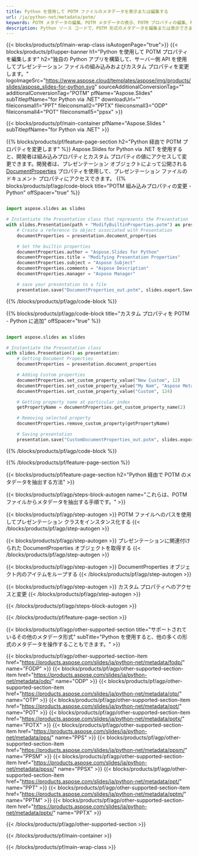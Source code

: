 ```yaml
---
title: Python を使用して POTM ファイルのメタデータを表示または編集する
url: /ja/python-net/metadata/potm/
keywords: POTM メタデータの編集、POTM メタデータの表示、POTM プロパティの編集、POTM プロパティの表示
description: Python ソース コードで、POTM 形式のメタデータを編集または表示できます。
---
```


{{< blocks/products/pf/main-wrap-class isAutogenPage="true">}}
{{< blocks/products/pf/upper-banner h1="Python を使用して POTM プロパティを編集します" h2="独自の Python アプリを構築して、サーバー側 API を使用してプレゼンテーション ファイルの組み込みおよびカスタム プロパティを変更します。" logoImageSrc="https://www.aspose.cloud/templates/aspose/img/products/slides/aspose_slides-for-python.svg" sourceAdditionalConversionTag="" additionalConversionTag="POTM" pfName="Aspose.Slides" subTitlepfName="for Python via .NET" downloadUrl="" fileiconsmall1="PPT" fileiconsmall2="PPTX" fileiconsmall3="ODP" fileiconsmall4="POT" fileiconsmall5="ppsx" >}}

{{< blocks/products/pf/main-container pfName="Aspose.Slides " subTitlepfName="for Python via .NET" >}}

{{% blocks/products/pf/feature-page-section  h2="Python 経由で POTM プロパティを変更します" %}}
Aspose.Slides for Python via .NET を使用すると、開発者は組み込みプロパティとカスタム プロパティの値にアクセスして変更できます。開発者は、プレゼンテーション オブジェクトによって公開される [DocumentProperties](https://reference.aspose.com/slides/python-net/aspose.slides/documentproperties/) プロパティを使用して、プレゼンテーション ファイルのドキュメント プロパティにアクセスできます。
{{% blocks/products/pf/agp/code-block title="POTM 組み込みプロパティの変更 - Python" offSpacer="true" %}}

```py

import aspose.slides as slides

# Instantiate the Presentation class that represents the Presentation
with slides.Presentation(path + "ModifyBuiltinProperties.potm") as presentation:
    # Create a reference to object associated with Presentation
    documentProperties = presentation.document_properties

    # Set the builtin properties
    documentProperties.author = "Aspose.Slides for Python"
    documentProperties.title = "Modifying Presentation Properties"
    documentProperties.subject = "Aspose Subject"
    documentProperties.comments = "Aspose Description"
    documentProperties.manager = "Aspose Manager"

    # save your presentation to a file
    presentation.save("DocumentProperties_out.potm", slides.export.SaveFormat.POTM)
```

{{% /blocks/products/pf/agp/code-block %}}

{{% blocks/products/pf/agp/code-block title="カスタム プロパティを POTM - Python に追加" offSpacer="true" %}}

```py

import aspose.slides as slides

# Instantiate the Presentation class
with slides.Presentation() as presentation:
    # Getting Document Properties
    documentProperties = presentation.document_properties

    # Adding Custom properties
    documentProperties.set_custom_property_value("New Custom", 12)
    documentProperties.set_custom_property_value("My Nam", "Aspose Metadata Editor")
    documentProperties.set_custom_property_value("Custom", 124)

    # Getting property name at particular index
    getPropertyName = documentProperties.get_custom_property_name(2)

    # Removing selected property
    documentProperties.remove_custom_property(getPropertyName)

    # Saving presentation
    presentation.save("CustomDocumentProperties_out.potm", slides.export.SaveFormat.POTM)
```

{{% /blocks/products/pf/agp/code-block %}}

{{% /blocks/products/pf/feature-page-section %}}

{{< blocks/products/pf/feature-page-section  h2="Python 経由で POTM のメタデータを抽出する方法" >}}

{{< blocks/products/pf/agp/steps-block-autogen name="これらは、POTM ファイルからメタデータを抽出する手順です。" >}}

{{< blocks/products/pf/agp/step-autogen >}}
POTM ファイルへのパスを使用してプレゼンテーション クラスをインスタンス化する
{{< /blocks/products/pf/agp/step-autogen >}}

{{< blocks/products/pf/agp/step-autogen >}}
プレゼンテーションに関連付けられた DocumentProperties オブジェクトを取得する
{{< /blocks/products/pf/agp/step-autogen >}}

{{< blocks/products/pf/agp/step-autogen >}}
DocumentProperties オブジェクト内のアイテムをループする
{{< /blocks/products/pf/agp/step-autogen >}}

{{< blocks/products/pf/agp/step-autogen >}}
カスタム プロパティへのアクセスと変更
{{< /blocks/products/pf/agp/step-autogen >}}

{{< /blocks/products/pf/agp/steps-block-autogen >}}

{{< /blocks/products/pf/feature-page-section >}}

{{< blocks/products/pf/agp/other-supported-section title="サポートされているその他のメタデータ形式" subTitle="Python を使用すると、他の多くの形式のメタデータを操作することもできます。" >}}

{{< blocks/products/pf/agp/other-supported-section-item href="https://products.aspose.com/slides/ja/python-net/metadata/fodp/" name="FODP" >}}
{{< blocks/products/pf/agp/other-supported-section-item href="https://products.aspose.com/slides/ja/python-net/metadata/odp/" name="ODP" >}}
{{< blocks/products/pf/agp/other-supported-section-item href="https://products.aspose.com/slides/ja/python-net/metadata/otp/" name="OTP" >}}
{{< blocks/products/pf/agp/other-supported-section-item href="https://products.aspose.com/slides/ja/python-net/metadata/pot/" name="POT" >}}
{{< blocks/products/pf/agp/other-supported-section-item href="https://products.aspose.com/slides/ja/python-net/metadata/potx/" name="POTX" >}}
{{< blocks/products/pf/agp/other-supported-section-item href="https://products.aspose.com/slides/ja/python-net/metadata/pps/" name="PPS" >}}
{{< blocks/products/pf/agp/other-supported-section-item href="https://products.aspose.com/slides/ja/python-net/metadata/ppsm/" name="PPSM" >}}
{{< blocks/products/pf/agp/other-supported-section-item href="https://products.aspose.com/slides/ja/python-net/metadata/ppsx/" name="PPSX" >}}
{{< blocks/products/pf/agp/other-supported-section-item href="https://products.aspose.com/slides/ja/python-net/metadata/ppt/" name="PPT" >}}
{{< blocks/products/pf/agp/other-supported-section-item href="https://products.aspose.com/slides/ja/python-net/metadata/pptm/" name="PPTM" >}}
{{< blocks/products/pf/agp/other-supported-section-item href="https://products.aspose.com/slides/ja/python-net/metadata/pptx/" name="PPTX" >}}


{{< /blocks/products/pf/agp/other-supported-section >}}

{{< /blocks/products/pf/main-container >}}
    
{{< /blocks/products/pf/main-wrap-class >}}